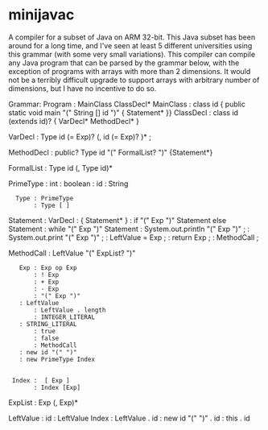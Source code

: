 # minijavac
A compiler for a subset of Java on ARM 32-bit. This Java subset has been around for a long time, and I've seen at least 5 different universities using this grammar (with some very small variations). This compiler can compile any Java program that can be parsed by the grammar below, with the exception of programs with arrays with more than 2 dimensions. It would not be a terribly difficult upgrade to support arrays with arbitrary number of dimensions, but I have no incentive to do so.

Grammar:
 Program  : MainClass ClassDecl*
 MainClass : class id { public static void main "(" String [] id ")"
               { Statement* }}
 ClassDecl : class id (extends id)? { VarDecl* MethodDecl* }
           
   VarDecl : Type id (= Exp)? (, id (= Exp)? )* ;

MethodDecl : public? Type id "(" FormalList? ")"
               {Statement*}

FormalList : Type id (, Type id)*

 PrimeType : int
           : boolean
           : id
	   : String

      Type : PrimeType
           : Type [ ]

 Statement : VarDecl
	   : { Statement* }
           : if "(" Exp ")" Statement else Statement
           : while "(" Exp ")" Statement
           : System.out.println "(" Exp ")" ;
           : System.out.print "(" Exp ")" ;
           : LeftValue = Exp ;
	   : return Exp ;
	   : MethodCall ;

MethodCall : LeftValue "(" ExpList? ")" 

       Exp : Exp op Exp
           : ! Exp
           : + Exp       
           : - Exp
           : "(" Exp ")"
	   : LeftValue
           : LeftValue . length
           : INTEGER_LITERAL
	   : STRING_LITERAL
           : true
           : false
           : MethodCall
	   : new id "(" ")"
	   : new PrimeType Index


     Index :  [ Exp ]
           : Index [Exp]

   ExpList : Exp (, Exp)*

LeftValue  : id
	   : LeftValue Index
	   : LeftValue . id
	   : new id "(" ")" . id
	   : this . id

